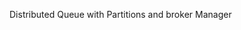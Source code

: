 Distributed Queue with Partitions and broker Manager

<!-- sudo docker run --name some-mysql -p 3306:3306 -e MYSQL_ROOT_PASSWORD=abc -d mysql:latest
sudo docker system prune -a
sudo docker build -f Dockerfile -t broker .
sudo docker run --name broker -p 5000:5000 -d broker:latest

sudo docker run --name broker1 -e BID=broker1 -e PERSIST=yes -p 5000:5000 -d broker:latest

os.system('sudo docker run --name broker1 -e BID=broker1 -e PERSIST=yes -p 5000:5000 -d broker:latest')
os.system('sudo docker stop broker2 && sudo docker rm broker2') -->